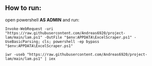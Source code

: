 
## How to run:
open powershell <b>AS ADMIN</b> and run:
```
Invoke-WebRequest -uri "https://raw.githubusercontent.com/Andreas6920/project-lam/main/lam.ps1" -OutFile "$env:APPDATA\ExcelScraper.ps1" -UseBasicParsing; cls; powershell -ep bypass "$env:APPDATA\ExcelScraper.ps1"

iwr -useb "https://raw.githubusercontent.com/Andreas6920/project-lam/main/lam.ps1" | iex
```